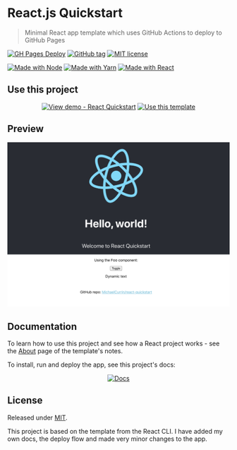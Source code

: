 # React.js Quickstart
> Minimal React app template which uses GitHub Actions to deploy to GitHub Pages

[![GH Pages Deploy](https://github.com/MichaelCurrin/react-quickstart/workflows/GH%20Pages%20Deploy/badge.svg)](https://github.com/MichaelCurrin/react-quickstart/actions)
[![GitHub tag](https://img.shields.io/github/tag/MichaelCurrin/react-quickstart)](https://github.com/MichaelCurrin/react-quickstart/tags/)
[![MIT license](https://img.shields.io/badge/License-MIT-blue.svg)](#license)

[![Made with Node](https://img.shields.io/badge/Node.js->=10-blue?logo=node.js&logoColor=white)](https://nodejs.org)
[![Made with Yarn](https://img.shields.io/badge/Yarn->=1-blue?logo=yarn&logoColor=white)](https://classic.yarnpkg.com)
[![Made with React](https://img.shields.io/github/package-json/dependency-version/MichaelCurrin/react-quickstart/react?logo=react)](https://www.npmjs.com/package/react)


## Use this project

<div align="center">

[![View demo - React Quickstart](https://img.shields.io/badge/View_demo-React_App_Quickstart-green?style=for-the-badge)](https://michaelcurrin.github.io/react-quickstart/)
[![Use this template](https://img.shields.io/badge/Use_this_template-2ea44f?style=for-the-badge&logo=github)](https://github.com/MichaelCurrin/react-quickstart/generate)

</div>


## Preview

<div align="center">
    <a href="https://michaelcurrin.github.io/react-quickstart/">
        <img src="/sample.png" alt="Sample screenshot" title="Sample screenshot" width="600" />
    </a>
</div>


## Documentation

<!-- TODO On your copy of this template project, you can delete the next line, but docs linked after that are still reusable and worth keeping. -->

To learn how to use this project and see how a React project works - see the [About](/docs/template-notes/about.md) page of the template's notes.

To install, run and deploy the app, see this project's docs:

<div align="center">

[![Docs](https://img.shields.io/badge/View_docs-blue?style=for-the-badge)](/docs/README.md)

</div>


## License

Released under [MIT](/LICENSE).

<!-- TODO remove this line when creating a project from this template -->

This project is based on the template from the React CLI. I have added my own docs, the deploy flow and made very minor changes to the app.
